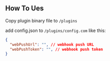 ## How To Ues


Copy plugin binary file to `/plugins` 

add config.json to `/plugins/config.com` like this:

```json
{
  "webPushUrl": "", // webhook push URL
  "webPushToken": "", // webhook push token
}

```